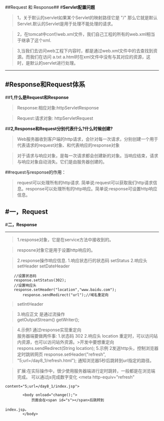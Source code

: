 ##Request 和 Response##
#**Servlet配置问题**

>1，关于默认的servlet如果某个Servlet的映射路径它是 "/" 那么它就是默认Servlet.默认的Servlet是用于处理不能处理的请求。			

>2，在tomcat中conf/web.xml文件，我们自己工程的所有的web.xml相当于继承了这个xml.

>3,当我们去访问web工程下内容时，都是通过web.xml文件中的<url-pattern>去查找到资源。而我们在访问  a.txt  a.html时在xml文件中没有与其对应的资源，这时，是默认的servlet进行处理。

--------------------
#Response和Request体系
--------------------
##**1,什么是Request和Response**

>Response:相应对象:httpServletResponse

>Request:请求对象: httpServletRequest

##**2,Response和Request分别代表什么?什么时候创建?**

>Web服务器收到客户端的http请求，会针对每一次请求，分别创建一个用于代表请求的request对象、和代表响应的response对象

>对于请求与响应对象，是每一次请求都会创建新的对象。当响应结束，请求与响应对象自动消失。它们是由服务器创建的。
		
##request与response的作用：
>request可以处理所有的http请求.  简单说:request可以获取我们http请求信息。response可以处理所有的http响应。简单说:response可设置http响应信息。
    

#**一，Request**
--------------------


#**二，Response**

--------------------

>1.response对象，它是在service方法中接收到的。
		
>resposne对象它是用于设置http响应的。
		
>2.response操作响应信息.
  >1.响应状态行的状态码   setStatus
  >2.响应头  setHeader  setDateHeader  
  			
		//设置状态码
		response.setStatus(302);
		//设置响应头
		response.setHeader("location","www.baidu.com");
			response.sendRedirect("url");//域名重定向
>setIntHeader

  >3.响应正文  是通过流操作   
getOutputStream()   getWriter();			

  >4.示例1
通过response实现重定向		
服务器端要做两件事:
1.状态码  302
2.响应头   location
重定时，可以访问站内资源，也可以访问站外资源。>开发中要想重定向   respons.sendRedirect(String location);
>5.示例 2发送http头，控制浏览器定时跳转网页
response.setHeader("refresh", "5;url=/day8_1/refresh.html");
通知浏览器5秒后跳转到url指定的路径。
		
>扩展:在实际操作中，很少使用服务器端进行定时跳转，一般都是在浏览端完成。
可以通过js完成数字变化
    		<script type="text/javascript">
    			var time=5;
    			function change(){
    				var span=document.getElementById("s");
    				span.innerHTML=time;
    				time--;
    				setTimeout("change()", 1000);
    			}
    		</script>
    		<meta http-equiv="refresh" 
    
    content="5;url=/day8_1/index.jsp">
    		
    		<body onload="change();">
    			页面会在<span id="s"></span>后跳转到
    
    index.jsp。
    		</body>

